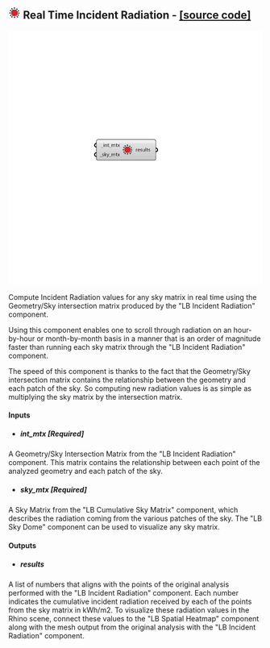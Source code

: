 ## ![](../../images/icons/Real_Time_Incident_Radiation.png) Real Time Incident Radiation - [[source code]](https://github.com/ladybug-tools/ladybug-grasshopper/blob/master/ladybug_grasshopper/src//LB%20Real%20Time%20Incident%20Radiation.py)

![](../../images/components/Real_Time_Incident_Radiation.png)

Compute Incident Radiation values for any sky matrix in real time using the Geometry/Sky
 intersection matrix produced by the "LB Incident Radiation" component.
 

Using this component enables one to scroll through radiation on an hour-by-hour
 or month-by-month basis in a manner that is an order of magnitude faster than
 running each sky matrix through the "LB Incident Radiation" component.
 

The speed of this component is thanks to the fact that the Geometry/Sky intersection
 matrix contains the relationship between the geometry and each patch of the sky.
 So computing new radiation values is as simple as multiplying the sky matrix by
 the intersection matrix.
 



#### Inputs
* ##### int_mtx [Required]
A Geometry/Sky Intersection Matrix from the "LB Incident Radiation"  component. This matrix contains the relationship between each point of the analyzed geometry and each patch of the sky. 
* ##### sky_mtx [Required]
A Sky Matrix from the "LB Cumulative Sky Matrix" component, which describes the radiation coming from the various patches of the sky. The "LB Sky Dome" component can be used to visualize any sky matrix. 

#### Outputs
* ##### results
A list of numbers that aligns with the points of the original analysis performed with the "LB Incident Radiation"  component. Each number indicates the cumulative incident radiation received by each of the points from the sky matrix in kWh/m2. To visualize these radiation values in the Rhino scene, connect these values to the "LB Spatial Heatmap" component along with the mesh output from the original analysis with the "LB Incident Radiation"  component.